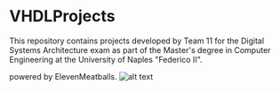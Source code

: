 # VHDLProjects
This repository contains projects developed by Team 11 for the Digital Systems Architecture exam as part of the Master's degree in Computer Engineering at the University of Naples "Federico II". 

powered by ElevenMeatballs.
![alt text](https://i.imgur.com/3Yg04rc.png)
